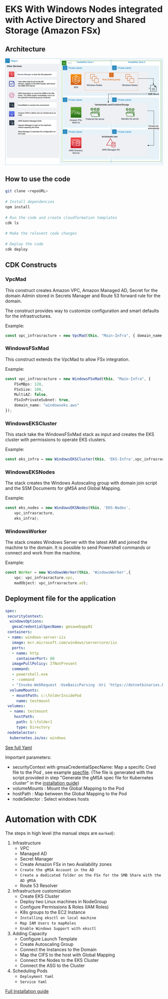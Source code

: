 # EKS With Windows Nodes integrated with Active Directory and Shared Storage (Amazon FSx)

## Architecture

![Architecture.png](Screenshots/General.png)

## How to use the code

```bash
git clone <repoURL>

# Install dependencies
npm install

# Run the code and create cloudformation templates
cdk ls 

# Make the relevent code changes

# Deploy the code
cdk deploy
```

## CDK Constructs 

### **VpcMad**

This construct creates Amazon VPC, Amazon Managed AD, Secret for the domain Admin stored in Secrets Manager and Route 53 forward rule for the domain.

The construct provides way to customize configuration and smart defaults for the infrastructures.

Example:

```typescript
const vpc_infrasracture = new VpcMad(this, "Main-Infra", { domain_name: "windowseks.aws"});
```

### **WindowsFSxMad**

This construct extends the VpcMad to allow FSx integration.

Example:

```typescript
const vpc_infrasracture = new WindowsFSxMad(this, "Main-Infra", {
	FSxMBps: 128, 
	FSxSize: 100, 
	MultiAZ: false, 
	FSxInPrivateSubnet: true, 
	domain_name: "windowseks.aws"
});
```

### **WindowsEKSCluster** 

This stack take the WindowsFSxMad stack as input and creates the EKS cluster with permissions to operate EKS clusters.

Example:

```typescript
const eks_infra = new WindowsEKSCluster(this, 'EKS-Infra',vpc_infrasracture);
```

### **WindowsEKSNodes**

The stack creates the Windows Autoscaling group with domain join script and the SSM Documents for gMSA and Global Mapping.

Example:

```typescript
const eks_nodes = new WindowsEKSNodes(this, 'EKS-Nodes',
	vpc_infrasracture, 
	eks_infra);
```

### **WindowsWorker**

The stack creates Windows Server with the latest AMI and joined the machine to the domain. It is possible to send Powershell commands or connect and work from the machine. 

Example:

```typescript
const Worker = new WindowsWorker(this, 'WindowsWorker',{
	vpc: vpc_infrasracture.vpc, 
	madObject: vpc_infrasracture.ad);
```

## Deployment file for the application

```yaml 
spec:
 securityContext:
  windowsOptions:
   gmsaCredentialSpecName: gmsawebapp01
 containers:
 - name: windows-server-iis
   image: mcr.microsoft.com/windows/servercore/iis
   ports:
   - name: http
     containerPort: 80
   imagePullPolicy: IfNotPresent
   command:
   - powershell.exe
   - -command
   - "Invoke-WebRequest -UseBasicParsing -Uri 'https://dotnetbinaries.blob.core.windows.net/servicemonitor/2.0.1.6/ServiceMonitor.exe' -OutFile 'C:\\ServiceMonitor.exe'; Invoke-WebRequest -UseBasicParsing -Uri 'http://media.corporate-ir.net/media_files/IROL/17/176060/Oct18/Amazon%20logo.PNG' -OutFile 'c:\\folderInsidePod\\amazon.png'; echo '<html><body><br/><br/><marquee><H1>Hello EKS with Amazon FSx and Managed AD!!!</H1></marquee></body></html>' > C:\\inetpub\\wwwroot\\index.html; C:\\ServiceMonitor.exe 'w3svc';"
  volumeMounts:
   - mountPath: c:\folderInsidePod
     name: testmount
 volumes:
  - name: testmount
    hostPath: 
     path: G:\folder1
     type: Directory
 nodeSelector:
  kubernetes.io/os: windows
```
[See full Yaml](lib/hello-iis/windows_server_iis.yaml)

Important parameters:

- securityContext with gmsaCredentialSpecName: Map a specific Cred file to the Pod , see example [specfile](lib/gMSA/gmsa-example.yaml). (The file is generated with the script provided in step "Generate the gMSA spec file for Kubernetes cluster" in the [installation guide](Installation_guide.md))
- volumeMounts : Mount the Global Mapping to the Pod
- hostPath : Map between the Global Mapping to the Pod
- nodeSelector : Select windows hosts
 
# Automation with CDK

The steps in high level (the manual steps are `marked`):

1. Infrastructure
	- VPC
	- Managed AD
	- Secret Manager
	- Create Amazon FSx in two Availability zones
	- `Create the gMSA Account in the AD`
	- `Create a dedicated folder on the FSx for the SMB Share with the AD gMSA`
	- Route 53 Resolver
2. Infrastructure customization
	- Create EKS Cluster
	- Deploy two Linux machines in NodeGroup
	- Configure Permissions & Roles (IAM Roles)
	- K8s groups to the EC2 Instance
	- `Installing eksctl on local machine`
	- `Map IAM Users to mapRoles`
	- `Enable Windows Support with eksctl`
3. Adding Capacity
	- Configure Launch Template
	- Create Autoscaling Group
	- Connect the Instances to the Domain
	- Map the CIFS to the host with Global Mapping
	- Connect the Nodes to the EKS Cluster
	- Connect the ASG to the Cluster
4. Scheduling Pods
	- `Deployment Yaml`
	- `Service Yaml`

[Full Installation guide](Installation_guide.md)
